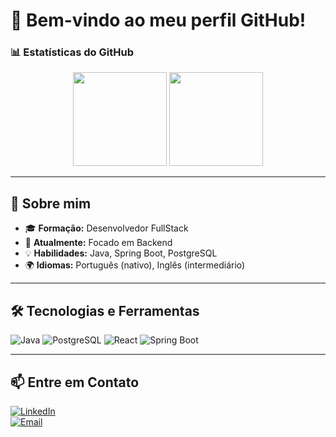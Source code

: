 # 👋 Bem-vindo ao meu perfil GitHub!  

### 📊 Estatísticas do GitHub  
<div align="center">
  <img height="150em" src="https://github-readme-stats.vercel.app/api?username=thiago-andrrade&show_icons=true&theme=radical"/>
  <img height="150em" src="https://github-readme-stats.vercel.app/api/top-langs/?username=thiago-andrrade&layout=compact&langs_count=7&theme=radical"/>
</div>

---

## 🚀 Sobre mim  
- 🎓 **Formação:** Desenvolvedor FullStack  
- 💼 **Atualmente:** Focado em Backend  
- 💡 **Habilidades:** Java, Spring Boot, PostgreSQL  
- 🌍 **Idiomas:** Português (nativo), Inglês (intermediário)

---

## 🛠️ Tecnologias e Ferramentas  
![Java](https://img.shields.io/badge/Java-ED8B00?style=for-the-badge&logo=java&logoColor=white)
![PostgreSQL](https://img.shields.io/badge/PostgreSQL-316192?style=for-the-badge&logo=postgresql&logoColor=white)
![React](https://img.shields.io/badge/React-61DAFB?style=for-the-badge&logo=react&logoColor=white)
![Spring Boot](https://img.shields.io/badge/Spring_Boot-6DB33F?style=for-the-badge&logo=spring-boot&logoColor=white)

---

## 📫 Entre em Contato  
[![LinkedIn](https://img.shields.io/badge/LinkedIn-0077B5?style=for-the-badge&logo=linkedin&logoColor=white)](https://linkedin.com/in/thiago-andrrade)  
[![Email](https://img.shields.io/badge/Email-D14836?style=for-the-badge&logo=gmail&logoColor=white)](mailto:seuemail@example.com)  

